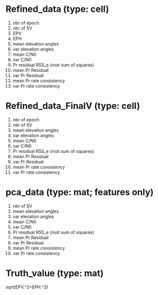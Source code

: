 # Refined_data (type: cell)
1. nbr of epoch
2. nbr of SV
3. EPV
4. EPH
5. mean elevation angles
6. var elevation angles
7. mean C/N0
8. var C/N0
9. Pr residual RSS_e (root sum of squares)
10. mean Pr Residual 
11. var Pr Residual
12. mean Pr rate consistency
13. var Pr rate consistency

# Refined_data_FinalV (type: cell)
1. nbr of epoch
2. nbr of SV
3. mean elevation angles
4. var elevation angles
5. mean C/N0
6. var C/N0
7. Pr residual RSS_e (root sum of squares)
8. mean Pr Residual 
9. var Pr Residual
10. mean Pr rate consistency
11. var Pr rate consistency

# pca_data (type: mat; features only)
1. nbr of SV
2. mean elevation angles
3. var elevation angles
4. mean C/N0
5. var C/N0
6. Pr residual RSS_e (root sum of squares)
7. mean Pr Residual 
8. var Pr Residual
9. mean Pr rate consistency
10. var Pr rate consistency


# Truth_value (type: mat)
sqrt(EPV.^2+EPH.^2)
